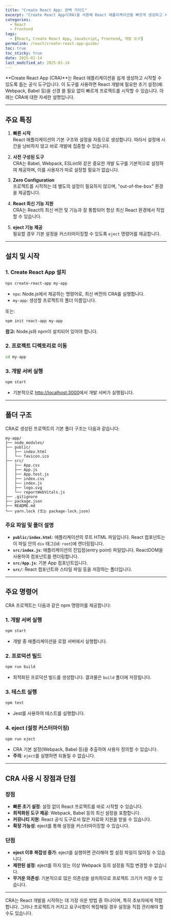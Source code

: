 ```yaml
---
title: "Create React App: 완벽 가이드"
excerpt: "Create React App(CRA)을 사용해 React 애플리케이션을 빠르게 생성하고 시작하는 방법을 알아봅니다. 설치부터 기본 구조, 주요 명령어까지 자세히 설명합니다."
categories:
  - React
  - Frontend
tags:
  - [React, Create React App, JavaScript, Frontend, 개발 도구]
permalink: /react/create-react-app-guide/
toc: true
toc_sticky: true
date: 2025-01-14
last_modified_at: 2025-01-14
---
```


**Create React App (CRA)**는 React 애플리케이션을 쉽게 생성하고 시작할 수 있도록 돕는 공식 도구입니다. 이 도구를 사용하면 React 개발에 필요한 초기 설정(예: Webpack, Babel 등)을 신경 쓸 필요 없이 빠르게 프로젝트를 시작할 수 있습니다. 아래는 CRA에 대한 자세한 설명입니다.

---

## 주요 특징

1. **빠른 시작**  
   React 애플리케이션의 기본 구조와 설정을 자동으로 생성합니다. 따라서 설정에 시간을 낭비하지 않고 바로 개발에 집중할 수 있습니다.

2. **사전 구성된 도구**  
   CRA는 Babel, Webpack, ESLint와 같은 중요한 개발 도구를 기본적으로 설정하여 제공하며, 이를 사용자가 따로 설정할 필요가 없습니다.

3. **Zero Configuration**  
   프로젝트를 시작하는 데 별도의 설정이 필요하지 않으며, "out-of-the-box" 환경을 제공합니다.

4. **React 최신 기능 지원**  
   CRA는 React의 최신 버전 및 기능과 잘 통합되어 항상 최신 React 환경에서 작업할 수 있습니다.

5. **eject 기능 제공**  
   필요할 경우 기본 설정을 커스터마이징할 수 있도록 `eject` 명령어를 제공합니다.

---

## 설치 및 시작

### 1. Create React App 설치

```bash
npx create-react-app my-app
```

- `npx`: Node.js에서 제공하는 명령어로, 최신 버전의 CRA를 실행합니다.
- `my-app`: 생성할 프로젝트의 폴더 이름입니다.

또는:

```bash
npm init react-app my-app
```

**참고:** Node.js와 npm이 설치되어 있어야 합니다.

### 2. 프로젝트 디렉토리로 이동

```bash
cd my-app
```

### 3. 개발 서버 실행

```bash
npm start
```

- 기본적으로 [http://localhost:3000](http://localhost:3000)에서 개발 서버가 실행됩니다.

---

## 폴더 구조

CRA로 생성된 프로젝트의 기본 폴더 구조는 다음과 같습니다:

```plaintext
my-app/
├── node_modules/
├── public/
│   ├── index.html
│   └── favicon.ico
├── src/
│   ├── App.css
│   ├── App.js
│   ├── App.test.js
│   ├── index.css
│   ├── index.js
│   ├── logo.svg
│   └── reportWebVitals.js
├── .gitignore
├── package.json
├── README.md
└── yarn.lock (또는 package-lock.json)
```

### 주요 파일 및 폴더 설명

- **`public/index.html`**: 애플리케이션의 루트 HTML 파일입니다. React 컴포넌트는 이 파일 안의 `div` 태그(id: `root`)에 렌더링됩니다.
- **`src/index.js`**: 애플리케이션의 진입점(entry point) 파일입니다. ReactDOM을 사용하여 컴포넌트를 렌더링합니다.
- **`src/App.js`**: 기본 App 컴포넌트입니다.
- **`src/`**: React 컴포넌트와 스타일 파일 등을 저장하는 폴더입니다.

---

## 주요 명령어

CRA 프로젝트는 다음과 같은 npm 명령어를 제공합니다:

### 1. 개발 서버 실행

```bash
npm start
```

- 개발 중 애플리케이션을 로컬 서버에서 실행합니다.

### 2. 프로덕션 빌드

```bash
npm run build
```

- 최적화된 프로덕션 빌드를 생성합니다. 결과물은 `build` 폴더에 저장됩니다.

### 3. 테스트 실행

```bash
npm test
```

- Jest를 사용하여 테스트를 실행합니다.

### 4. eject (설정 커스터마이징)

```bash
npm run eject
```

- CRA 기본 설정(Webpack, Babel 등)을 추출하여 사용자 정의할 수 있습니다.
- **주의**: `eject`를 실행하면 되돌릴 수 없습니다.

---

## CRA 사용 시 장점과 단점

### 장점

- **빠른 초기 설정**: 설정 없이 React 프로젝트를 바로 시작할 수 있습니다.
- **최적화된 도구 제공**: Webpack, Babel 등의 최신 설정을 포함합니다.
- **커뮤니티 지원**: React 공식 도구로서 많은 자료와 지원을 받을 수 있습니다.
- **확장 가능성**: eject를 통해 설정을 커스터마이징할 수 있습니다.

### 단점

- **eject 이후 복잡성 증가**: eject를 실행하면 관리해야 할 설정 파일이 많아질 수 있습니다.
- **제한된 설정**: eject를 하지 않는 이상 Webpack 등의 설정을 직접 변경할 수 없습니다.
- **무거운 의존성**: 기본적으로 많은 의존성을 설치하므로 프로젝트 크기가 커질 수 있습니다.

---

CRA는 React 개발을 시작하는 데 가장 쉬운 방법 중 하나이며, 특히 초보자에게 적합합니다. 그러나 프로젝트가 커지고 요구사항이 복잡해질 경우 설정을 직접 관리해야 할 수도 있습니다.

